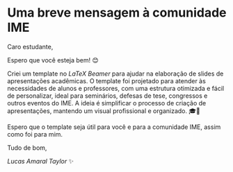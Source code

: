 # Uma breve mensagem à comunidade IME

Caro estudante,

Espero que você esteja bem! 😊

Criei um template no *LaTeX Beamer* para ajudar na elaboração de slides de apresentações acadêmicas. O template foi projetado para atender às necessidades de alunos e professores, com uma estrutura otimizada e fácil de personalizar, ideal para seminários, defesas de tese, congressos e outros eventos do IME. A ideia é simplificar o processo de criação de apresentações, mantendo um visual profissional e organizado. 🎓💼

Espero que o template seja útil para você e para a comunidade IME, assim como foi para mim.

Tudo de bom,

*Lucas Amaral Taylor* ✨
